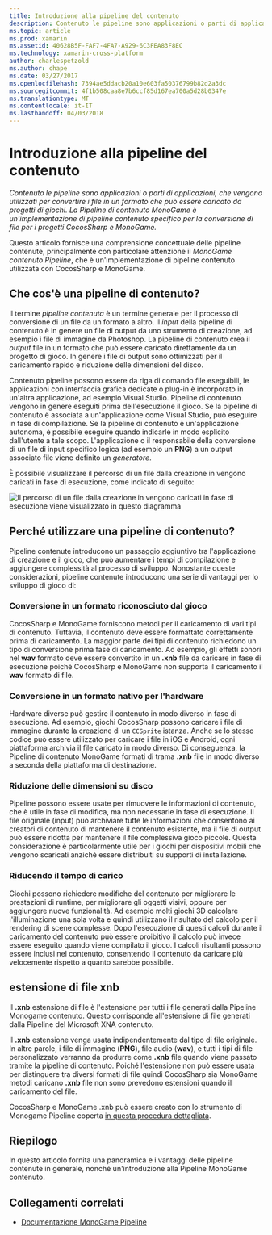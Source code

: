 ```yaml
---
title: Introduzione alla pipeline del contenuto
description: Contenuto le pipeline sono applicazioni o parti di applicazioni, che vengono utilizzati per convertire i file in un formato che può essere caricato da progetti di giochi. La Pipeline di contenuto MonoGame è un'implementazione di pipeline contenuto specifico per la conversione di file per i progetti CocosSharp e MonoGame.
ms.topic: article
ms.prod: xamarin
ms.assetid: 40628B5F-FAF7-4FA7-A929-6C3FEA83F8EC
ms.technology: xamarin-cross-platform
author: charlespetzold
ms.author: chape
ms.date: 03/27/2017
ms.openlocfilehash: 7394ae5ddacb20a10e603fa50376799b82d2a3dc
ms.sourcegitcommit: 4f1b508caa8e7b6ccf85d167ea700a5d28b0347e
ms.translationtype: MT
ms.contentlocale: it-IT
ms.lasthandoff: 04/03/2018
---
```

# <a name="introduction-to-content-pipelines"></a>Introduzione alla pipeline del contenuto

_Contenuto le pipeline sono applicazioni o parti di applicazioni, che vengono utilizzati per convertire i file in un formato che può essere caricato da progetti di giochi. La Pipeline di contenuto MonoGame è un'implementazione di pipeline contenuto specifico per la conversione di file per i progetti CocosSharp e MonoGame._

Questo articolo fornisce una comprensione concettuale delle pipeline contenute, principalmente con particolare attenzione il *MonoGame contenuto Pipeline*, che è un'implementazione di pipeline contenuto utilizzata con CocosSharp e MonoGame.


## <a name="what-is-a-content-pipeline"></a>Che cos'è una pipeline di contenuto?

Il termine *pipeline contenuta* è un termine generale per il processo di conversione di un file da un formato a altro. Il *input* della pipeline di contenuto è in genere un file di output da uno strumento di creazione, ad esempio i file di immagine da Photoshop. La pipeline di contenuto crea il *output* file in un formato che può essere caricato direttamente da un progetto di gioco. In genere i file di output sono ottimizzati per il caricamento rapido e riduzione delle dimensioni del disco.

Contenuto pipeline possono essere da riga di comando file eseguibili, le applicazioni con interfaccia grafica dedicate o plug-in è incorporato in un'altra applicazione, ad esempio Visual Studio. Pipeline di contenuto vengono in genere eseguiti prima dell'esecuzione il gioco. Se la pipeline di contenuto è associata a un'applicazione come Visual Studio, può eseguire in fase di compilazione. Se la pipeline di contenuto è un'applicazione autonoma, è possibile eseguire quando indicarle in modo esplicito dall'utente a tale scopo. L'applicazione o il responsabile della conversione di un file di input specifico logica (ad esempio un **PNG**) a un output associato file viene definito un *generatore*. 

È possibile visualizzare il percorso di un file dalla creazione in vengono caricati in fase di esecuzione, come indicato di seguito:

![](introduction-images/image1.png "Il percorso di un file dalla creazione in vengono caricati in fase di esecuzione viene visualizzato in questo diagramma")

## <a name="why-use-a-content-pipeline"></a>Perché utilizzare una pipeline di contenuto?

Pipeline contenute introducono un passaggio aggiuntivo tra l'applicazione di creazione e il gioco, che può aumentare i tempi di compilazione e aggiungere complessità al processo di sviluppo. Nonostante queste considerazioni, pipeline contenute introducono una serie di vantaggi per lo sviluppo di gioco di:


### <a name="converting-to-a-format-understood-by-the-game"></a>Conversione in un formato riconosciuto dal gioco

CocosSharp e MonoGame forniscono metodi per il caricamento di vari tipi di contenuto. Tuttavia, il contenuto deve essere formattato correttamente prima di caricamento. La maggior parte dei tipi di contenuto richiedono un tipo di conversione prima fase di caricamento. Ad esempio, gli effetti sonori nel **wav** formato deve essere convertito in un **.xnb** file da caricare in fase di esecuzione poiché CocosSharp e MonoGame non supporta il caricamento il **wav** formato di file.


### <a name="converting-to-a-format-native-to-the-hardware"></a>Conversione in un formato nativo per l'hardware

Hardware diverse può gestire il contenuto in modo diverso in fase di esecuzione. Ad esempio, giochi CocosSharp possono caricare i file di immagine durante la creazione di un `CCSprite` istanza. Anche se lo stesso codice può essere utilizzato per caricare i file in iOS e Android, ogni piattaforma archivia il file caricato in modo diverso. Di conseguenza, la Pipeline di contenuto MonoGame formati di trama **.xnb** file in modo diverso a seconda della piattaforma di destinazione.


### <a name="reducing-size-on-disk"></a>Riduzione delle dimensioni su disco 

Pipeline possono essere usate per rimuovere le informazioni di contenuto, che è utile in fase di modifica, ma non necessarie in fase di esecuzione. Il file originale (input) può archiviare tutte le informazioni che consentono ai creatori di contenuto di mantenere il contenuto esistente, ma il file di output può essere ridotta per mantenere il file complessiva gioco piccole. Questa considerazione è particolarmente utile per i giochi per dispositivi mobili che vengono scaricati anziché essere distribuiti su supporti di installazione.


### <a name="reducing-load-time"></a>Riducendo il tempo di carico

Giochi possono richiedere modifiche del contenuto per migliorare le prestazioni di runtime, per migliorare gli oggetti visivi, oppure per aggiungere nuove funzionalità. Ad esempio molti giochi 3D calcolare l'illuminazione una sola volta e quindi utilizzano il risultato del calcolo per il rendering di scene complesse. Dopo l'esecuzione di questi calcoli durante il caricamento del contenuto può essere proibitivo il calcolo può invece essere eseguito quando viene compilato il gioco. I calcoli risultanti possono essere inclusi nel contenuto, consentendo il contenuto da caricare più velocemente rispetto a quanto sarebbe possibile. 


## <a name="xnb-file-extension"></a>estensione di file xnb

Il **.xnb** estensione di file è l'estensione per tutti i file generati dalla Pipeline Monogame contenuto. Questo corrisponde all'estensione di file generati dalla Pipeline del Microsoft XNA contenuto.

Il **.xnb** estensione venga usata indipendentemente dal tipo di file originale. In altre parole, i file di immagine (**PNG**), file audio (**wav**), e tutti i tipi di file personalizzato verranno da produrre come **.xnb** file quando viene passato tramite la pipeline di contenuto. Poiché l'estensione non può essere usata per distinguere tra diversi formati di file quindi CocosSharp sia MonoGame metodi caricano **.xnb** file non sono prevedono estensioni quando il caricamento del file.

CocosSharp e MonoGame .xnb può essere creato con lo strumento di Monogame Pipeline coperta [in questa procedura dettagliata](~/graphics-games/cocossharp/content-pipeline/walkthrough.md).


## <a name="summary"></a>Riepilogo

In questo articolo fornita una panoramica e i vantaggi delle pipeline contenute in generale, nonché un'introduzione alla Pipeline MonoGame contenuto.

## <a name="related-links"></a>Collegamenti correlati

- [Documentazione MonoGame Pipeline](http://www.monogame.net/documentation/?page=Pipeline)
